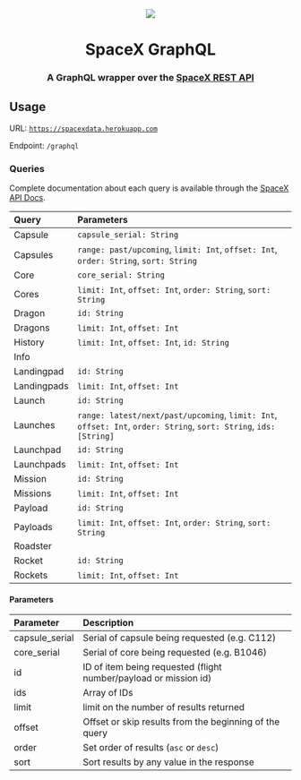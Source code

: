 <div align="center">
<img src="https://farm5.staticflickr.com/4711/40126461411_b1ed283d45_o.jpg"/>
</div>
<h1 align="center">SpaceX GraphQL</h1>
<h3 align="center">
    A GraphQL wrapper over the
    <a href="https://github.com/r-spacex/SpaceX-API">SpaceX REST API</a>
</h3>

## Usage

URL: [`https://spacexdata.herokuapp.com`](https://spacexdata.herokuapp.com)

Endpoint: `/graphql`

### Queries

Complete documentation about each query is available through the [SpaceX API Docs](https://docs.spacexdata.com).

| Query       | Parameters                                                                                                        |
| :---------- | :---------------------------------------------------------------------------------------------------------------- |
| Capsule     | `capsule_serial: String`                                                                                          |
| Capsules    | `range: past/upcoming`, `limit: Int`, `offset: Int`, `order: String`, `sort: String`                              |
| Core        | `core_serial: String`                                                                                             |
| Cores       | `limit: Int`, `offset: Int`, `order: String`, `sort: String`                                                      |
| Dragon      | `id: String`                                                                                                      |
| Dragons     | `limit: Int`, `offset: Int`                                                                                       |
| History     | `limit: Int`, `offset: Int`, `id: String`                                                                         |
| Info        |                                                                                                                   |
| Landingpad  | `id: String`                                                                                                      |
| Landingpads | `limit: Int`, `offset: Int`                                                                                       |
| Launch      | `id: String`                                                                                                      |
| Launches    | `range: latest/next/past/upcoming`, `limit: Int`, `offset: Int`, `order: String`, `sort: String`, `ids: [String]` |
| Launchpad   | `id: String`                                                                                                      |
| Launchpads  | `limit: Int`, `offset: Int`                                                                                       |
| Mission     | `id: String`                                                                                                      |
| Missions    | `limit: Int`, `offset: Int`                                                                                       |
| Payload     | `id: String`                                                                                                      |
| Payloads    | `limit: Int`, `offset: Int`, `order: String`, `sort: String`                                                      |
| Roadster    |                                                                                                                   |
| Rocket      | `id: String`                                                                                                      |
| Rockets     | `limit: Int`, `offset: Int`                                                                                       |

#### Parameters

| Parameter      | Description                                                      |
| :------------- | :--------------------------------------------------------------- |
| capsule_serial | Serial of capsule being requested (e.g. C112)                    |
| core_serial    | Serial of core being requested (e.g. B1046)                      |
| id             | ID of item being requested (flight number/payload or mission id) |
| ids            | Array of IDs                                                     |
| limit          | limit on the number of results returned                          |
| offset         | Offset or skip results from the beginning of the query           |
| order          | Set order of results (`asc` or `desc`)                           |
| sort           | Sort results by any value in the response                        |
